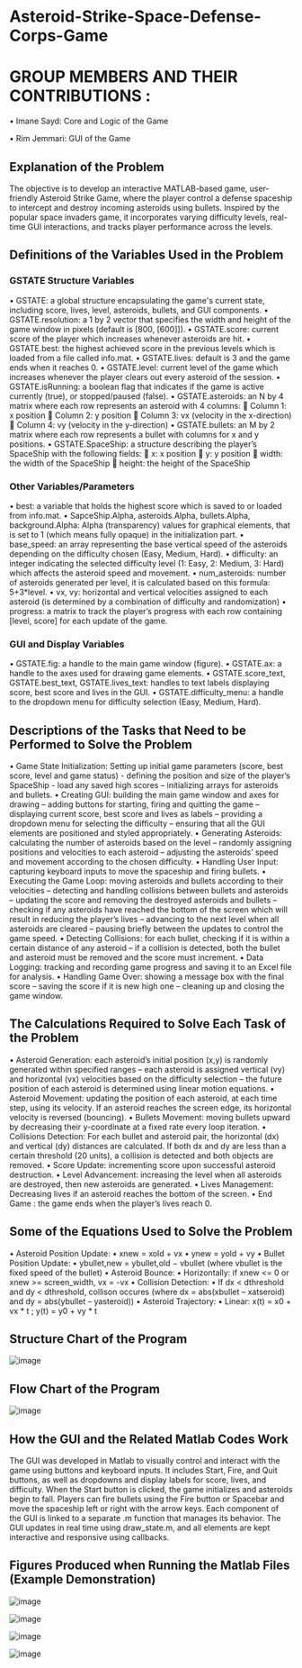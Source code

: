 # Asteroid-Strike-Space-Defense-Corps-Game

# GROUP MEMBERS AND THEIR CONTRIBUTIONS :

• Imane Sayd: Core and Logic of the Game


• Rim Jemmari: GUI of the Game



## Explanation of the Problem
The objective is to develop an interactive MATLAB-based game, user-friendly Asteroid Strike Game, where the player control a defense spaceship to intercept and destroy incoming asteroids using bullets. Inspired by the popular space invaders game, it incorporates varying difficulty levels, real-time GUI interactions, and tracks player performance across the levels.



## Definitions of the Variables Used in the Problem


### GSTATE Structure Variables
•  GSTATE: a global structure encapsulating the game's current state, including score, lives, level, asteroids, bullets, and GUI components.
•  GSTATE.resolution: a 1 by 2 vector that specifies the width and height of the game window in pixels (default is [800, [600]]).
•  GSTATE.score: current score of the player which increases whenever asteroids are hit.
•  GSTATE.best: the highest achieved score in the previous levels which is loaded from a file called info.mat.
•  GSTATE.lives: default is 3 and the game ends when it reaches 0.
•  GSTATE.level: current level of the game which increases whenever the player clears out every asteroid of the session.
•  GSTATE.isRunning: a boolean flag that indicates if the game is active currently (true), or stopped/paused (false).
•  GSTATE.asteroids: an N by 4 matrix where each row represents an asteroid with 4 columns: 
	Column 1: x position
	Column 2: y position
	Column 3: vx (velocity in the x-direction)
	Column 4: vy (velocity in the y-direction)
•  GSTATE.bullets: an M by 2 matrix where each row represents a bullet with columns for x and y positions.
•  GSTATE.SpaceShip: a structure describing the player’s SpaceShip with the following fields:
	x: x position
	y: y position
	width: the width of the SpaceShip
	height: the height of the SpaceShip 



### Other Variables/Parameters
•  best: a variable that holds the highest score which is saved to or loaded from info.mat.
•  SapceShip.Alpha, asteroids.Alpha, bullets.Alpha, background.Alpha:  Alpha (transparency) values for graphical elements, that is set to 1 (which means fully opaque) in the initialization part.
•  base_speed: an array representing the base vertical speed of the asteroids depending on the difficulty chosen (Easy, Medium, Hard).
•  difficulty: an integer indicating the selected difficulty level (1: Easy, 2: Medium, 3: Hard) which affects the asteroid speed and movement.
•  num_asteroids: number of asteroids generated per level, it is calculated based on this formula: 5+3*level.
•  vx, vy: horizontal and vertical velocities assigned to each asteroid (is determined by a combination of difficulty and randomization)
•  progress: a matrix to track the player’s progress with each row containing [level, score] for each update of the game.



### GUI and Display Variables
•  GSTATE.fig: a handle to the main game window (figure).
•  GSTATE.ax: a handle to the axes used for drawing game elements.
•  GSTATE.score_text, GSTATE.best_text, GSTATE.lives_text: handles to text labels displaying score, best score and lives in the GUI. 
•  GSTATE.difficulty_menu: a handle to the dropdown menu for difficulty selection (Easy, Medium, Hard).



## Descriptions of the Tasks that Need to be Performed to Solve the Problem
•  Game State Initialization: Setting up initial game parameters (score, best score, level and game status) - defining the position and size of the player’s SpaceShip - load any saved high scores – initializing arrays for asteroids and bullets.
•  Creating GUI: building the main game window and axes for drawing – adding buttons for starting, firing and quitting the game – displaying current score, best score and lives as labels – providing a dropdown menu for selecting the difficulty – ensuring that all the GUI elements are positioned and styled appropriately.
•  Generating Asteroids: calculating the number of asteroids based on the level – randomly assigning positions and velocities to each asteroid – adjusting the asteroids’ speed and movement according to the chosen difficulty.
•  Handling User Input: capturing keyboard inputs to move the spaceship and firing bullets.
•  Executing the Game Loop: moving asteroids and bullets according to their velocities – detecting and handling collisions between bullets and asteroids – updating the score and removing the destroyed asteroids and bullets – checking if any asteroids have reached the bottom of the screen which will result in reducing the player’s lives – advancing to the next level when all asteroids are cleared – pausing briefly between the updates to control the game speed. 
•  Detecting Collisions: for each bullet, checking if it is within a certain distance of any asteroid – if a collision is detected, both the bullet and asteroid must be removed and the score must increment.
•  Data Logging: tracking and recording game progress and saving it to an Excel file for analysis.
•  Handling Game Over: showing a message box with the final score – saving the score if it is new high one – cleaning up and closing the game window.



## The Calculations Required to Solve Each Task of the Problem
•  Asteroid Generation: each asteroid’s initial position (x,y) is randomly generated within specified ranges – each asteroid is assigned vertical (vy) and horizontal (vx) velocities based on the difficulty selection – the future position of each asteroid is determined using linear motion equations.
•  Asteroid Movement: updating the position of each asteroid, at each time step, using its velocity. If an asteroid reaches the screen edge, its horizontal velocity is reversed (bouncing).
•  Bullets Movement: moving bullets upward by decreasing their y-coordinate at a fixed rate every loop iteration.
•  Collisions Detection: For each bullet and asteroid pair, the horizontal (dx) and vertical (dy) distances are calculated. If both dx and dy are less than a certain threshold (20 units), a collision is detected and both objects are removed.
• Score Update: incrementing score upon successful asteroid destruction.
• Level Advancement: increasing the level when all asteroids are destroyed, then new asteroids are generated.
•  Lives Management: Decreasing lives if an asteroid reaches the bottom of the screen.
•  End Game : the game ends when the player’s lives reach 0.



## Some of the Equations Used to Solve the Problem
•  Asteroid Position Update:
•	xnew = xold + vx 
•	ynew = yold + vy
•  Bullet Position Update:
•	ybullet,new = ybullet,old − vbullet         (where vbullet is the fixed speed of the bullet)
•  Asteroid Bounce:
•	Horizontally: if xnew <= 0 or xnew >= screen_width, vx = -vx
•  Collision Detection:
•	If dx < dthreshold and dy < dthreshold, collison occures 
 (where dx = abs(xbullet – xatseroid) and dy = abs(ybullet – yasteroid)) 
•  Asteroid Trajectory:
•	Linear: x(t) = x0 + vx * t ; y(t) = y0 + vy * t



## Structure Chart of the Program
![image](https://github.com/user-attachments/assets/df15205c-2d58-4be6-aade-6b61b36412e7)




## Flow Chart of the Program
![image](https://github.com/user-attachments/assets/a1083bd2-fb0c-4899-9b20-bceb99727551)




## How the GUI and the Related Matlab Codes Work
The GUI was developed in Matlab to visually control and interact with the game using buttons and keyboard inputs. It includes Start, Fire, and Quit buttons, as well as dropdowns and display labels for score, lives, and difficulty. When the Start button is clicked, the game initializes and asteroids begin to fall. Players can fire bullets using the Fire button or Spacebar and move the spaceship left or right with the arrow keys. Each component of the GUI is linked to a separate .m function that manages its behavior. The GUI updates in real time using draw_state.m, and all elements are kept interactive and responsive using callbacks.



## Figures Produced when Running the Matlab Files (Example Demonstration)
![image](https://github.com/user-attachments/assets/28922b88-5078-4367-af96-54046b6b2b7e)



![image](https://github.com/user-attachments/assets/3a64a0b4-370e-4f77-afc9-ce0f4ad5e088)



![image](https://github.com/user-attachments/assets/4febb8aa-6331-417d-8ef2-c83c146b0717)



![image](https://github.com/user-attachments/assets/4dfa7ddb-43d6-4e6c-a1ae-92e7c44b6fa9)


















